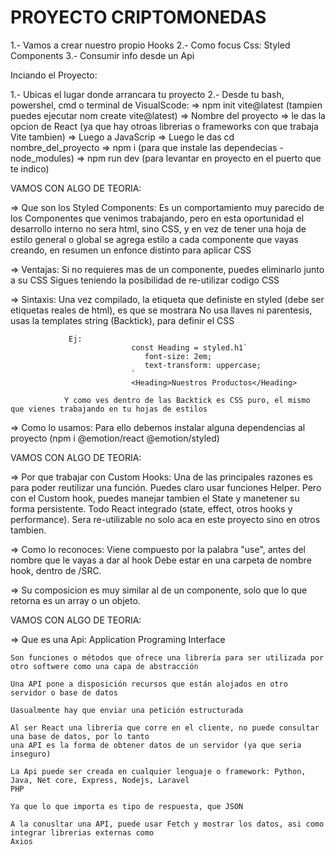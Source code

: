 # PROYECTO CRIPTOMONEDAS

1.- Vamos a crear nuestro propio Hooks
2.- Como focus Css: Styled Components
3.- Consumir info desde un Api

Inciando el Proyecto:

1.- Ubicas el lugar donde arrancara tu proyecto
2.- Desde tu bash, powershel, cmd o terminal de VisualScode: 
    => npm init vite@latest (tampien puedes ejecutar nom create vite@latest)
    => Nombre del proyecto
    => le das la opcion de React (ya que hay otroas librerias o frameworks con que trabaja Vite tambien)
    => Luego a JavaScrip
    => Luego le das cd nombre_del_proyecto
    => npm i (para que instale las dependecias -node_modules)
    => npm run dev (para levantar en proyecto en el puerto que te indico)

VAMOS CON ALGO DE TEORIA:

=> Que son los Styled Components: Es un comportamiento muy parecido de los Componentes que venimos trabajando, pero en esta oportunidad
                                  el desarrollo interno no sera html, sino CSS, y en vez de tener una hoja de estilo general o global
                                  se agrega estilo a cada componente que vayas creando, en resumen un enfonce distinto para aplicar
                                  CSS
   
   => Ventajas: Si no requieres mas de un componente, puedes eliminarlo junto a su CSS
                Sigues teniendo la posibilidad de re-utilizar codigo CSS

   => Sintaxis: Una vez compilado, la etiqueta que definiste en styled (debe ser etiquetas reales de html), es que se mostrara
                No usa llaves ni parentesis, usas la templates string (Backtick), para definir el CSS
                 
                 Ej:
                               const Heading = styled.h1`
                                  font-size: 2em;
                                  text-transform: uppercase;                 
                               `
                               <Heading>Nuestros Productos</Heading>
                               
                Y como ves dentro de las Backtick es CSS puro, el mismo que vienes trabajando en tu hojas de estilos
        

   => Como lo usamos: Para ello debemos instalar alguna dependencias al proyecto (npm i @emotion/react @emotion/styled)

   VAMOS CON ALGO DE TEORIA:

   => Por que trabajar con Custom Hooks: Una de las principales razones es para poder reutilizar una función.
                                         Puedes claro usar funciones Helper.
                                         Pero con el Custom hook, puedes manejar tambien el State y manetener
                                         su forma persistente.
                                         Todo React integrado (state, effect, otros hooks y performance).
                                         Sera re-utilizable no solo aca en este proyecto sino en otros tambien.

  => Como lo reconoces: Viene compuesto por la palabra "use", antes del nombre que le vayas a dar al hook
                        Debe estar en una carpeta de nombre hook, dentro de /SRC.

  => Su composicion es muy similar al de un componente, solo que lo que retorna es un array o un objeto.

VAMOS CON ALGO DE TEORIA:


  => Que es una Api: Application Programing Interface

    Son funciones o métodos que ofrece una librería para ser utilizada por otro softwere como una capa de abstracción

    Una API pone a disposición recursos que están alojados en otro servidor o base de datos

    Uasualmente hay que enviar una petición estructurada

    Al ser React una librería que corre en el cliente, no puede consultar una base de datos, por lo tanto
    una API es la forma de obtener datos de un servidor (ya que seria inseguro)

    La Api puede ser creada en cualquier lenguaje o framework: Python, Java, Net core, Express, Nodejs, Laravel
    PHP

    Ya que lo que importa es tipo de respuesta, que JSON

    A la conusltar una API, puede usar Fetch y mostrar los datos, asi como integrar librerias externas como 
    Axios
